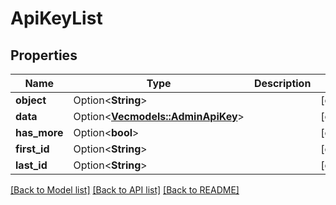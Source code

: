 # ApiKeyList

## Properties

Name | Type | Description | Notes
------------ | ------------- | ------------- | -------------
**object** | Option<**String**> |  | [optional]
**data** | Option<[**Vec<models::AdminApiKey>**](AdminApiKey.md)> |  | [optional]
**has_more** | Option<**bool**> |  | [optional]
**first_id** | Option<**String**> |  | [optional]
**last_id** | Option<**String**> |  | [optional]

[[Back to Model list]](../README.md#documentation-for-models) [[Back to API list]](../README.md#documentation-for-api-endpoints) [[Back to README]](../README.md)


